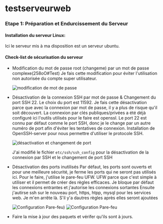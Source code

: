 # testserveurweb

### Etape 1: Préparation et Endurcissement du Serveur

#### Installation du serveur Linux:
Ici le serveur mis à ma disposition est un serveur ubuntu.

#### Check-list de sécurisation du serveur
- Modification du mot de passe root (changeme) par un mot de passe complexe(258oO#Test)
    Je fais cette modification pour éviter l'utilisation non autorisée du compte super utilisateur.
  
    ![modification de mot de passe](https://github.com/GrandNabil/testserveurweb/assets/99473954/b3650936-2e92-4205-8717-c2171d2a194a)
  
- Désactivation de la connexion SSH par mot de passe & Changement du port SSH 22. Le choix du port est 11592.
  Je fais cette désactivation parce que avec la connexion par mot de passe, il y a plus de risque qu'il soit découvert.
  La connexion par clés publiques/privées a été déjà configuré  ici l'outils utilisés pour le faire est openssl.
  Le port 22 est connu par défaut comme le port SSH, donc je le change par un autre numéro de port afin d'éviter les tentatives de connexion.
  Installation de OpenSSH-server pour nous permettre d'utiliser le protocole SSH.
  
     ![désactivation et changement de port](https://github.com/GrandNabil/testserveurweb/assets/99473954/85d86fde-d988-46ec-8fbf-d5301e1dacbc)

  J'ai modifié le fichier `etc/ssh/ssh_config` pour la désactivation de la connexion par SSH et le changement de port SSH

- Désactivation des ports inutilisés
  Par défaut, les ports sont ouverts et pour une meilleure sécurité, je ferme les ports qui ne seront pas utilisés ici.
  Pour le faire, j'utilise le pare-feu UFW. UFW parce que c'est simple à utiliser et il permet de créer des règles efficaces.
  Je bloque par défaut les connexions entrantes et j'autorise les connexions sortantes
  Ensuite j'autirse ssh sur le nouveau port, https, htpp, mysql pour les services web. Je m'en arrête là. S'il y'a dautres règles après elles seront ajoutées

  
    ![Configuration Pare-feu)](https://github.com/GrandNabil/testserveurweb/assets/99473954/48e71a38-a59b-4159-8ae6-15930ae6ec59)
    ![Configuration Pare-feu](https://github.com/GrandNabil/testserveurweb/assets/99473954/3e1cde96-6001-45ad-bb5f-bcc900c241be)


- Faire la mise à jour des paquets et vérifer qu'ils sont à jours. 

  
